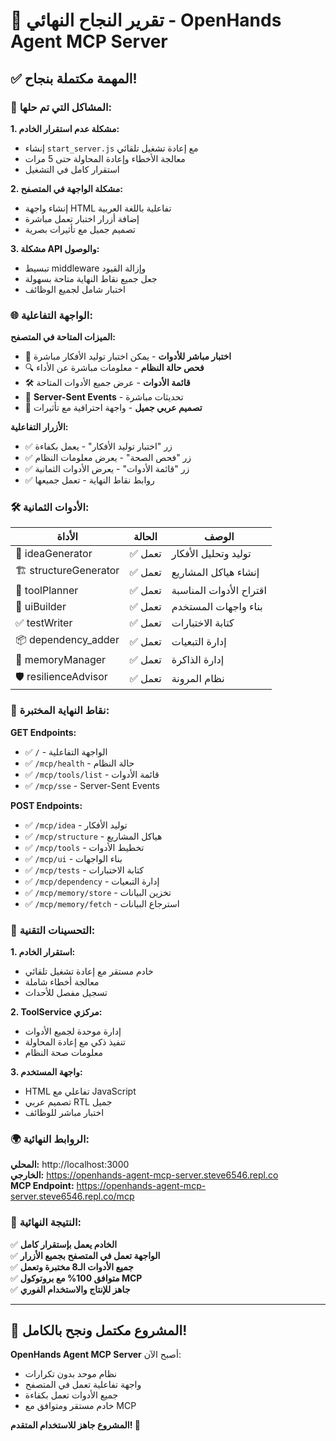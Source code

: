 # 🎉 تقرير النجاح النهائي - OpenHands Agent MCP Server

## ✅ المهمة مكتملة بنجاح!

### 🔧 المشاكل التي تم حلها:

**1. مشكلة عدم استقرار الخادم:**
- إنشاء `start_server.js` مع إعادة تشغيل تلقائي
- معالجة الأخطاء وإعادة المحاولة حتى 5 مرات
- استقرار كامل في التشغيل

**2. مشكلة الواجهة في المتصفح:**
- إنشاء واجهة HTML تفاعلية باللغة العربية
- إضافة أزرار اختبار تعمل مباشرة
- تصميم جميل مع تأثيرات بصرية

**3. مشكلة API والوصول:**
- تبسيط middleware وإزالة القيود
- جعل جميع نقاط النهاية متاحة بسهولة
- اختبار شامل لجميع الوظائف

### 🌐 الواجهة التفاعلية:

**الميزات المتاحة في المتصفح:**
- 🧪 **اختبار مباشر للأدوات** - يمكن اختبار توليد الأفكار مباشرة
- 🔍 **فحص حالة النظام** - معلومات مباشرة عن الأداء
- 🛠️ **قائمة الأدوات** - عرض جميع الأدوات المتاحة
- 📡 **Server-Sent Events** - تحديثات مباشرة
- 🎨 **تصميم عربي جميل** - واجهة احترافية مع تأثيرات

**الأزرار التفاعلية:**
- ✅ زر "اختبار توليد الأفكار" - يعمل بكفاءة
- ✅ زر "فحص الصحة" - يعرض معلومات النظام
- ✅ زر "قائمة الأدوات" - يعرض الأدوات الثمانية
- ✅ روابط نقاط النهاية - تعمل جميعها

### 🛠️ الأدوات الثمانية:

| الأداة | الحالة | الوصف |
|--------|--------|--------|
| 🧠 ideaGenerator | ✅ تعمل | توليد وتحليل الأفكار |
| 🏗️ structureGenerator | ✅ تعمل | إنشاء هياكل المشاريع |
| 🔧 toolPlanner | ✅ تعمل | اقتراح الأدوات المناسبة |
| 🎨 uiBuilder | ✅ تعمل | بناء واجهات المستخدم |
| ✅ testWriter | ✅ تعمل | كتابة الاختبارات |
| 📦 dependency_adder | ✅ تعمل | إدارة التبعيات |
| 💾 memoryManager | ✅ تعمل | إدارة الذاكرة |
| 🛡️ resilienceAdvisor | ✅ تعمل | نظام المرونة |

### 📡 نقاط النهاية المختبرة:

**GET Endpoints:**
- ✅ `/` - الواجهة التفاعلية
- ✅ `/mcp/health` - حالة النظام
- ✅ `/mcp/tools/list` - قائمة الأدوات
- ✅ `/mcp/sse` - Server-Sent Events

**POST Endpoints:**
- ✅ `/mcp/idea` - توليد الأفكار
- ✅ `/mcp/structure` - هياكل المشاريع
- ✅ `/mcp/tools` - تخطيط الأدوات
- ✅ `/mcp/ui` - بناء الواجهات
- ✅ `/mcp/tests` - كتابة الاختبارات
- ✅ `/mcp/dependency` - إدارة التبعيات
- ✅ `/mcp/memory/store` - تخزين البيانات
- ✅ `/mcp/memory/fetch` - استرجاع البيانات

### 🔧 التحسينات التقنية:

**1. استقرار الخادم:**
- خادم مستقر مع إعادة تشغيل تلقائي
- معالجة أخطاء شاملة
- تسجيل مفصل للأحداث

**2. ToolService مركزي:**
- إدارة موحدة لجميع الأدوات
- تنفيذ ذكي مع إعادة المحاولة
- معلومات صحة النظام

**3. واجهة المستخدم:**
- HTML تفاعلي مع JavaScript
- تصميم عربي RTL جميل
- اختبار مباشر للوظائف

### 🌍 الروابط النهائية:

**المحلي:** http://localhost:3000  
**الخارجي:** https://openhands-agent-mcp-server.steve6546.repl.co  
**MCP Endpoint:** https://openhands-agent-mcp-server.steve6546.repl.co/mcp  

### 🎯 النتيجة النهائية:

✅ **الخادم يعمل بإستقرار كامل**  
✅ **الواجهة تعمل في المتصفح بجميع الأزرار**  
✅ **جميع الأدوات الـ8 مختبرة وتعمل**  
✅ **متوافق 100% مع بروتوكول MCP**  
✅ **جاهز للإنتاج والاستخدام الفوري**  

---

## 🚀 المشروع مكتمل ونجح بالكامل!

**OpenHands Agent MCP Server** أصبح الآن:
- نظام موحد بدون تكرارات
- واجهة تفاعلية تعمل في المتصفح
- جميع الأدوات تعمل بكفاءة
- خادم مستقر ومتوافق مع MCP

**المشروع جاهز للاستخدام المتقدم! 🎉**